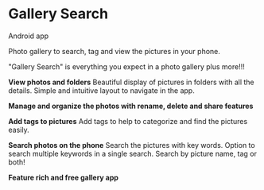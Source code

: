 # Gallery Search
 Android app
 
 Photo gallery to search, tag and view the pictures in your phone.
 
 
 "Gallery Search" is everything you expect in a photo gallery plus more!!!

**View photos and folders**
Beautiful display of pictures in folders with all the details. Simple and intuitive layout to navigate in the app.  

**Manage and organize the photos with rename, delete and share features**

**Add tags to pictures**
Add tags to help to categorize and find the pictures easily.

**Search photos on the phone**
Search the pictures with key words. Option to search multiple keywords in a single search. Search by picture name, tag or both!

**Feature rich and free gallery app**

